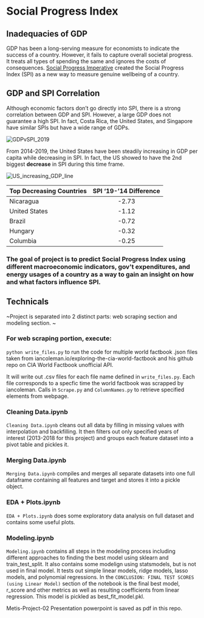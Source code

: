 # Social Progress Index

## Inadequacies of GDP
GDP has been a long-serving measure for economists to indicate the success of a country. However, it fails to capture overall societal progress. It treats all types of spending the same and ignores the costs of consequences. [Social Progress Imperative](https://www.socialprogress.org/) created the Social Progress Index (SPI) as a new way to measure genuine wellbeing of a country. 

## GDP and SPI Correlation
Although economic factors don’t go directly into SPI, there is a strong correlation between GDP and SPI. 
However, a large GDP does not guarantee a high SPI. In fact, Costa Rica, the United States, and Singapore have similar SPIs but have a wide range of GDPs. 

![GDPvSPI_2019](https://raw.githubusercontent.com/emilyng/Social_Progress_Index/master/Plots/GDPvSPI_2019.svg)

From 2014-2019, the United States have been steadily increasing in GDP per capita while decreasing in SPI. In fact, the US showed to have the 2nd biggest **decrease** in SPI during this time frame. 

![US_increasing_GDP_line](https://raw.githubusercontent.com/emilyng/Social_Progress_Index/master/Plots/US_GDP.svg)


|     Top   Decreasing Countries    |     SPI   ‘19-’14 Difference    |
|-----------------------------------|:-------------------------------:|
|                      Nicaragua    |               -2.73             |
|                United   States    |               -1.12             |
|                         Brazil    |               -0.72             |
|                        Hungary    |               -0.32             |
|                       Columbia    |               -0.25             |


### The goal of project is to predict Social Progress Index using different macroeconomic indicators, gov't expenditures, and energy usages of a country as a way to gain an insight on how and what factors influence SPI. 

## Technicals
~Project is separated into 2 distinct parts: web scraping section and modeling section. ~

### For web scraping portion, execute:
```python write_files.py```
to run the code for multiple world factbook .json files taken from iancoleman.io/exploring-the-cia-world-factbook and his github repo on CIA World Factbook unofficial API. 

It will write out .csv files for each file name defined in ```write_files.py```. Each file corresponds to a specfic time the world factbook was scrapped by iancoleman. Calls in ```Scrape.py``` and ```ColumnNames.py``` to retrieve specified elements from webpage. 

### Cleaning Data.ipynb
```Cleaning Data.ipynb``` cleans out all data by filling in missing values with interpolation and backfilling. It then filters out only specified years of interest (2013-2018 for this project) and groups each feature dataset into a pivot table and pickles it. 

### Merging Data.ipynb
```Merging Data.ipynb``` compiles and merges all separate datasets into one full dataframe containing all features and target and stores it into a pickle object. 

### EDA + Plots.ipynb
```EDA + Plots.ipynb``` does some exploratory data analysis on full dataset and contains some useful plots. 

### Modeling.ipynb
```Modeling.ipynb``` contains all steps in the modeling process including different approaches to finding the best model using sklearn and train_test_split. It also contains some modelign using statsmodels, but is not used in final model. It tests out simple linear models, ridge models, lasso models, and polynomial regressions. In the ```CONCLUSION: FINAL TEST SCORES (using Linear Model)``` section of the notebook is the final best model, r_score and other metrics as well as resulting coefficients from linear regression. This model is pickled as best_fit_model.pkl.

Metis-Project-02 Presentation powerpoint is saved as pdf in this repo.
